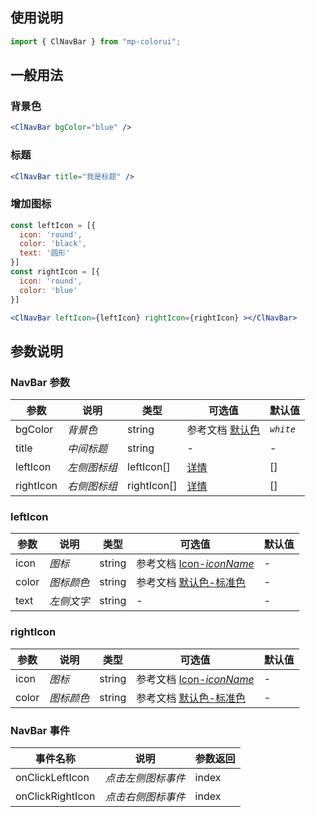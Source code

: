 ## 使用说明

```jsx
import { ClNavBar } from "mp-colorui";
```

## 一般用法

### 背景色

```jsx
<ClNavBar bgColor="blue" />
```

### 标题

```jsx
<ClNavBar title="我是标题" />
```

### 增加图标

```jsx
const leftIcon = [{
  icon: 'round',
  color: 'black',
  text: '圆形'
}]
const rightIcon = [{
  icon: 'round',
  color: 'blue'
}]

<ClNavBar leftIcon={leftIcon} rightIcon={rightIcon} ></ClNavBar>
```

## 参数说明

### NavBar 参数

| 参数      | 说明         | 类型        | 可选值                                | 默认值    |
| --------- | ------------ | ----------- | ------------------------------------- | --------- |
| bgColor   | _背景色_     | string      | 参考文档 [默认色](/home/color)        | _`white`_ |
| title     | _中间标题_   | string      | -                                     | -         |
| leftIcon  | _左侧图标组_ | leftIcon[]  | [详情](/navigate/navBar?id=lefticon)  | []        |
| rightIcon | _右侧图标组_ | rightIcon[] | [详情](/navigate/navBar?id=rightIcon) | []        |

### leftIcon

| 参数  | 说明       | 类型   | 可选值                                             | 默认值 |
| ----- | ---------- | ------ | -------------------------------------------------- | ------ |
| icon  | _图标_     | string | 参考文档 [Icon-_iconName_](/base/icon?id=iconname) | -      |
| color | _图标颜色_ | string | 参考文档 [默认色-标准色](/home/color?id=标准色)    | -      |
| text  | _左侧文字_ | string | -                                                  | -      |

### rightIcon

| 参数  | 说明       | 类型   | 可选值                                             | 默认值 |
| ----- | ---------- | ------ | -------------------------------------------------- | ------ |
| icon  | _图标_     | string | 参考文档 [Icon-_iconName_](/base/icon?id=iconname) | -      |
| color | _图标颜色_ | string | 参考文档 [默认色-标准色](/home/color?id=标准色)    | -      |

### NavBar 事件

| 事件名称         | 说明               | 参数返回 |
| ---------------- | ------------------ | -------- |
| onClickLeftIcon  | _点击左侧图标事件_ | index    |
| onClickRightIcon | _点击右侧图标事件_ | index    |

<FloatPhone url="https://yinliangdream.github.io/mp-colorui-h5-demo/#/pages/components/navBar/index" />
